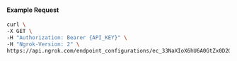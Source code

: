 <!-- Code generated for API Clients. DO NOT EDIT. -->

#### Example Request

```bash
curl \
-X GET \
-H "Authorization: Bearer {API_KEY}" \
-H "Ngrok-Version: 2" \
https://api.ngrok.com/endpoint_configurations/ec_33NaXIoX6hU6A0GtZx0D2QMoP1k/tls_termination
```
